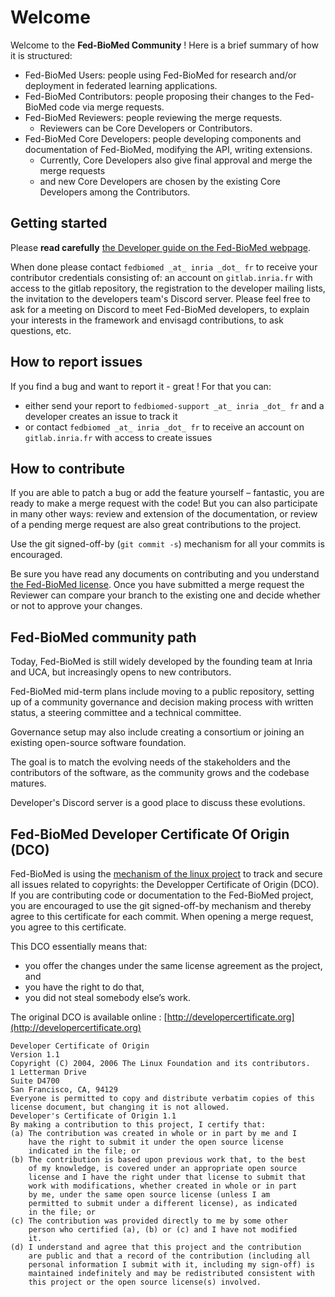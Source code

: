 # Welcome

Welcome to the **Fed-BioMed Community** ! 
Here is a brief summary of how it is structured:

- Fed-BioMed Users: people using Fed-BioMed for research and/or deployment in federated learning applications.
- Fed-BioMed Contributors: people proposing their changes to the Fed-BioMed code via merge requests.
- Fed-BioMed Reviewers: people reviewing the merge requests.
    * Reviewers can be Core Developers or Contributors.
- Fed-BioMed Core Developers: people developing components and documentation of Fed-BioMed, modifying the API, writing extensions.
    * Currently, Core Developers also give final approval and merge the merge requests
    * and new Core Developers are chosen by the existing Core Developers among the Contributors.


## Getting started

Please **read carefully** [the Developer guide on the Fed-BioMed webpage](http://fedbiomed.org/latest/developer/usage_and_tools/).

When done please contact `fedbiomed _at_ inria _dot_ fr` to receive your contributor credentials consisting of: an account on `gitlab.inria.fr` with access to the gitlab repository, the registration to the developer mailing lists, the invitation to the developers team's Discord server. Please feel free to ask for a meeting on Discord to meet Fed-BioMed developers, to explain your interests in the framework and envisagd contributions, to ask questions, etc.


## How to report issues


If you find a bug and want to report it - great ! For that you can:

- either send your report to `fedbiomed-support _at_ inria _dot_ fr` and a developer creates an issue to track it
- or contact `fedbiomed _at_ inria _dot_ fr` to receive an account on `gitlab.inria.fr` with access to create issues


## How to contribute

If you are able to patch a bug or add the feature yourself – fantastic, you are ready to make a merge request with the code! But you can also participate in many other ways: review and extension of the documentation, or review of a pending merge request are also great contributions to the project.

Use the git signed-off-by (`git commit -s`) mechanism for all your commits is encouraged.

Be sure you have read any documents on contributing and you understand [the Fed-BioMed license](https://gitlab.inria.fr/fedbiomed/fedbiomed/-/blob/develop/LICENSE.md). Once you have submitted a merge request the Reviewer can compare your branch to the existing one and decide whether or not to approve your changes.


## Fed-BioMed community path

Today, Fed-BioMed is still widely developed by the founding team at Inria and UCA, but increasingly opens to new contributors.

Fed-BioMed mid-term plans include moving to a public repository, setting up of a community governance and decision making process with written status, a steering committee and a technical committee.

Governance setup may also include creating a consortium or joining an existing open-source software foundation.

The goal is to match the evolving needs of the stakeholders and the contributors of the software, as the community grows and the codebase matures.

Developer's Discord server is a good place to discuss these evolutions.


## Fed-BioMed Developer Certificate Of Origin (DCO)

Fed-BioMed is using the [mechanism of the linux project](https://www.kernel.org/doc/html/latest/process/submitting-patches.html#sign-your-work-the-developer-s-certificate-of-origin) to track and secure all issues related to copyrights: the Developper Certificate of Origin (DCO). If you are contributing code or documentation to the Fed-BioMed project, you
are encouraged to use the git signed-off-by mechanism and thereby agree to this certificate for each commit.
When opening a merge request, you agree to this certificate.

This DCO essentially means that:

- you offer the changes under the same license agreement as the project, and
- you have the right to do that,
- you did not steal somebody else’s work.

The original DCO is available online : [http://developercertificate.org](http://developercertificate.org)

```
Developer Certificate of Origin
Version 1.1
Copyright (C) 2004, 2006 The Linux Foundation and its contributors.
1 Letterman Drive
Suite D4700
San Francisco, CA, 94129
Everyone is permitted to copy and distribute verbatim copies of this
license document, but changing it is not allowed.
Developer's Certificate of Origin 1.1
By making a contribution to this project, I certify that:
(a) The contribution was created in whole or in part by me and I
    have the right to submit it under the open source license
    indicated in the file; or
(b) The contribution is based upon previous work that, to the best
    of my knowledge, is covered under an appropriate open source
    license and I have the right under that license to submit that
    work with modifications, whether created in whole or in part
    by me, under the same open source license (unless I am
    permitted to submit under a different license), as indicated
    in the file; or
(c) The contribution was provided directly to me by some other
    person who certified (a), (b) or (c) and I have not modified
    it.
(d) I understand and agree that this project and the contribution
    are public and that a record of the contribution (including all
    personal information I submit with it, including my sign-off) is
    maintained indefinitely and may be redistributed consistent with
    this project or the open source license(s) involved.
```
